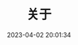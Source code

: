 ---
title: 关于
date: 2023-04-02 20:01:34
aside: false
top_img: false
background: "#f8f9fe"
comments: false
type: "about"
---